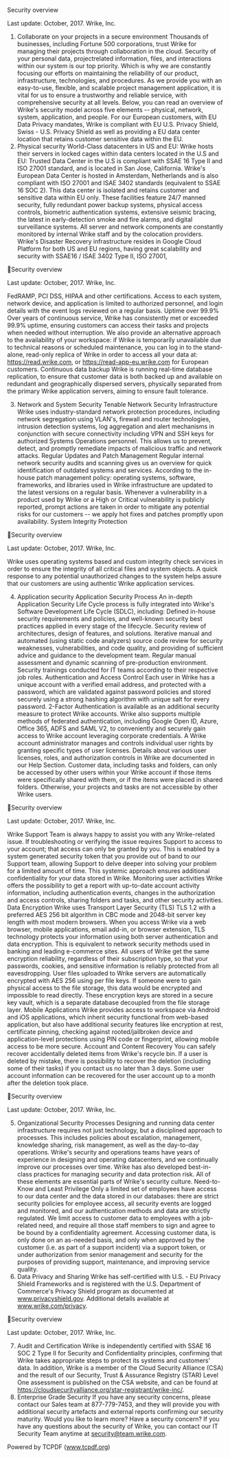 Security overview

Last update: October, 2017. Wrike, Inc.

1. Collaborate on your projects in a secure environment Thousands of businesses, including Fortune 500 corporations, trust Wrike for managing their projects through collaboration in the cloud. Security of your personal data, projectrelated information, files, and interactions within our system is our top priority. Which is why we are constantly focusing our efforts on maintaining the reliability of our product, infrastructure, technologies, and procedures. As we provide you with an easy-to-use, flexible, and scalable project management application, it is vital for us to ensure a trustworthy and reliable service, with comprehensive security at all levels. Below, you can read an overview of Wrike's security model across five elements -- physical, network, system, application, and people. For our European customers, with EU Data Privacy mandates, Wrike is compliant with EU U.S. Privacy Shield, Swiss - U.S. Privacy Shield as well as providing a EU data center location that retains customer sensitive data within the EU.
2. Physical security
World-Class datacenters in US and EU:
Wrike hosts their servers in locked cages within data centers located in the U.S and EU: Trusted Data Center in the U.S is compliant with SSAE 16 Type II and ISO 27001 standard, and is located in San Jose, California. Wrike's European Data Center is hosted in Amsterdam, Netherlands and is also compliant with ISO 27001 and ISAE 3402 standards (equivalent to SSAE 16 SOC 2). This data center is isolated and retains customer and sensitive data within EU only.
These facilities feature 24/7 manned security, fully redundant power backup systems, physical access controls, biometric authentication systems, extensive seismic bracing, the latest in early-detection smoke and fire alarms, and digital surveillance systems. All server and network components are constantly monitored by internal Wrike staff and by the colocation providers. Wrike's Disaster Recovery infrastructure resides in Google Cloud Platform for both US and EU regions, having great scalability and security with SSAE16 / ISAE 3402 Type II, ISO 27001,

Security overview

Last update: October, 2017. Wrike, Inc.

FedRAMP, PCI DSS, HIPAA and other certifications.
Access to each system, network device, and application is limited to authorized personnel, and login details with the event logs reviewed on a regular basis.
Uptime over 99.9%
Over years of continuous service, Wrike has consistently met or exceeded 99.9% uptime, ensuring customers can access their tasks and projects when needed without interruption.
We also provide an alternative approach to the availability of your workspace: if Wrike is temporarily unavailable due to technical reasons or scheduled maintenance, you can log in to the stand-alone, read-only replica of Wrike in order to access all your data at: https://read.wrike.com, or https://read-app-eu.wrike.com for European customers.
Continuous data backup
Wrike is running real-time database replication, to ensure that customer data is both backed up and available on redundant and geographically dispersed servers, physically separated from the primary Wrike application servers, aiming to ensure fault tolerance.

3. Network and System Security
Tenable Network Security Infrastructure
Wrike uses industry-standard network protection procedures, including network segregation using VLAN's, firewall and router technologies, intrusion detection systems, log aggregation and alert mechanisms in conjunction with secure connectivity including VPN and SSH keys for authorized Systems Operations personnel. This allows us to prevent, detect, and promptly remediate impacts of malicious traffic and network attacks.
Regular Updates and Patch Management
Regular internal network security audits and scanning gives us an overview for quick identification of outdated systems and services. According to the in-house patch management policy: operating systems, software, frameworks, and libraries used in Wrike infrastructure are updated to the latest versions on a regular basis.
Whenever a vulnerability in a product used by Wrike or a High or Critical vulnerability is publicly reported, prompt actions are taken in order to mitigate any potential risks for our customers -- we apply hot fixes and patches promptly upon availability.
System Integrity Protection

Security overview

Last update: October, 2017. Wrike, Inc.

Wrike uses operating systems based and custom integrity check services in order to ensure the integrity of all critical files and system objects. A quick response to any potential unauthorized changes to the system helps assure that our customers are using authentic Wrike application services.

4. Application security
Application Security Process
An in-depth Application Security Life Cycle process is fully integrated into Wrike's Software Development Life Cycle (SDLC), including:
Defined in-house security requirements and policies, and well-known security best practices applied in every stage of the lifecycle. Security review of architectures, design of features, and solutions. Iterative manual and automated (using static code analyzers) source code review for security weaknesses, vulnerabilities, and code quality, and providing of sufficient advice and guidance to the development team. Regular manual assessment and dynamic scanning of pre-production environment. Security trainings conducted for IT teams according to their respective job roles.
Authentication and Access Control
Each user in Wrike has a unique account with a verified email address, and protected with a password, which are validated against password policies and stored securely using a strong hashing algorithm with unique salt for every password. 2-Factor Authentication is available as an additional security measure to protect Wrike accounts.
Wrike also supports multiple methods of federated authentication, including Google Open ID, Azure, Office 365, ADFS and SAML V2, to conveniently and securely gain access to Wrike account leveraging corporate credentials.
A Wrike account administrator manages and controls individual user rights by granting specific types of user licenses. Details about various user licenses, roles, and authorization controls in Wrike are documented in our Help Section.
Customer data, including tasks and folders, can only be accessed by other users within your Wrike account if those items were specifically shared with them, or if the items were placed in shared folders. Otherwise, your projects and tasks are not accessible by other Wrike users.

Security overview

Last update: October, 2017. Wrike, Inc.

Wrike Support Team is always happy to assist you with any Wrike-related issue. If troubleshooting or verifying the issue requires Support to access to your account; that access can only be granted by you. This is enabled by a system generated security token that you provide out of band to our Support team, allowing Support to delve deeper into solving your problem for a limited amount of time. This systemic approach ensures additional confidentiality for your data stored in Wrike.
Monitoring user activities
Wrike offers the possibility to get a report with up-to-date account activity information, including authentication events, changes in the authorization and access controls, sharing folders and tasks, and other security activities.
Data Encryption
Wrike uses Transport Layer Security (TLS) TLS 1.2 with a preferred AES 256 bit algorithm in CBC mode and 2048-bit server key length with most modern browsers.
When you access Wrike via a web browser, mobile applications, email add-in, or browser extension, TLS technology protects your information using both server authentication and data encryption. This is equivalent to network security methods used in banking and leading e-commerce sites. All users of Wrike get the same encryption reliability, regardless of their subscription type, so that your passwords, cookies, and sensitive information is reliably protected from all eavesdropping.
User files uploaded to Wrike servers are automatically encrypted with AES 256 using per file keys. If someone were to gain physical access to the file storage, this data would be encrypted and impossible to read directly. These encryption keys are stored in a secure key vault, which is a separate database decoupled from the file storage layer.
Mobile Applications
Wrike provides access to workspace via Android and iOS applications, which inherit security functional from web-based application, but also have additional security features like encryption at rest, certificate pinning, checking against rooted/jailbroken device and application-level protections using PIN code or fingerprint, allowing mobile access to be more secure.
Account and Content Recovery
You can safely recover accidentally deleted items from Wrike's recycle bin. If a user is deleted by mistake, there is possibility to recover the deletion (including some of their tasks) if you contact us no later than 3 days. Some user account information can be recovered for the user account up to a month after the deletion took place.

Security overview

Last update: October, 2017. Wrike, Inc.

5. Organizational Security
Processes
Designing and running data center infrastructure requires not just technology, but a disciplined approach to processes. This includes policies about escalation, management, knowledge sharing, risk management, as well as the day-to-day operations. Wrike's security and operations teams have years of experience in designing and operating datacenters, and we continually improve our processes over time. Wrike has also developed best-in-class practices for managing security and data protection risk. All of these elements are essential parts of Wrike's security culture.
Need-to-Know and Least Privilege
Only a limited set of employees have access to our data center and the data stored in our databases: there are strict security policies for employee access, all security events are logged and monitored, and our authentication methods and data are strictly regulated. We limit access to customer data to employees with a job-related need, and require all those staff members to sign and agree to be bound by a confidentiality agreement. Accessing customer data, is only done on an as-needed basis, and only when approved by the customer (i.e. as part of a support incident) via a support token, or under authorization from senior management and security for the purposes of providing support, maintenance, and improving service quality.
6. Data Privacy and Sharing Wrike has self-certified with U.S. - EU Privacy Shield Frameworks and is registered with the U.S. Department of Commerce's Privacy Shield program as documented at www.privacyshield.gov. Additional details available at www.wrike.com/privacy.

Security overview

Last update: October, 2017. Wrike, Inc.

7. Audit and Certification Wrike is independently certified with SSAE 16 SOC 2 Type II for Security and Confidentiality principles, confirming that Wrike takes appropriate steps to protect its systems and customers' data. In addition, Wrike is a member of the Cloud Security Alliance (CSA) and the result of our Security, Trust & Assurance Registry (STAR) Level One assessment is published on the CSA website, and can be found at https://cloudsecurityalliance.org/star-registrant/wrike-inc/.
8. Enterprise Grade Security If you have any security concerns, please contact our Sales team at 877-779-7453, and they will provide you with additional security artefacts and external reports confirming our security maturity.
Would you like to learn more? Have a security concern?
If you have any questions about the security of Wrike, you can contact our IT Security Team anytime at security@team.wrike.com.

Powered by TCPDF (www.tcpdf.org)

